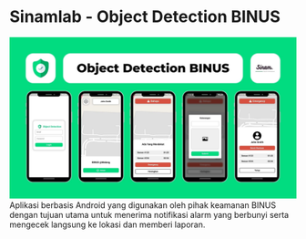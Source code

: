 # Sinamlab - Object Detection BINUS

![Thumbnail Object Detection](./Thumbnail_Object_Detection.jpg)
Aplikasi berbasis Android yang digunakan oleh pihak keamanan BINUS dengan tujuan utama untuk menerima notifikasi alarm yang berbunyi serta mengecek langsung ke lokasi dan memberi laporan.
